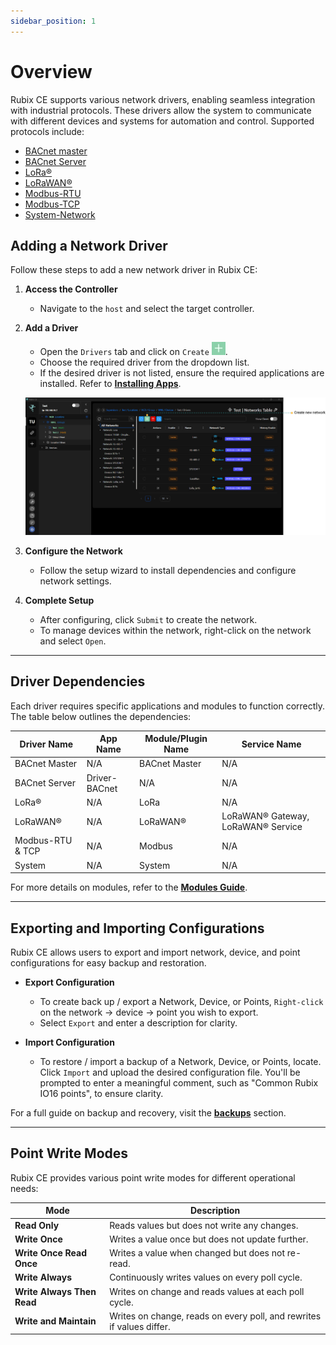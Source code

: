 ```yaml
---
sidebar_position: 1
---
```


# Overview

Rubix CE supports various network drivers, enabling seamless integration with industrial protocols. These drivers allow the system to communicate with different devices and systems for automation and control. Supported protocols include:

- [BACnet master](bacnet/bacnet-master/bacnet-master.md)
- [BACnet Server](bacnet/bacnet-server/bacnet-server.md)
- [LoRa®](lora/lora-raw/lora.md)
- [LoRaWAN®](lora/lorawan/lorawan.md)
- [Modbus-RTU](modbus/modbus-rtu/modbus.md)
- [Modbus-TCP](modbus/modbus-tcp/modbus.md)
- [System-Network](system/overview.md)


## Adding a Network Driver  

Follow these steps to add a new network driver in Rubix CE:

1. **Access the Controller**  
   - Navigate to the `host` and select the target controller.  

2. **Add a Driver**  
   - Open the `Drivers` tab and click on  `Create` ![add icon](../img/apps/add-button.png).  
   - Choose the required driver from the dropdown list.  
   - If the desired driver is not listed, ensure the required applications are installed. Refer to **[Installing Apps](../setup/apps.md)**.  

   ![max800px](./img/driver-page.png)

3. **Configure the Network**  
   - Follow the setup wizard to install dependencies and configure network settings.  

4. **Complete Setup**  
   - After configuring, click `Submit` to create the network.  
   - To manage devices within the network, right-click on the network and select `Open`.  

---

## Driver Dependencies  

Each driver requires specific applications and modules to function correctly. The table below outlines the dependencies:  

| **Driver Name**    | **App Name**   | **Module/Plugin Name** | **Service Name**              |
|--------------------|---------------|------------------------|------------------------------|
| BACnet Master     | N/A           | BACnet Master         | N/A                          |
| BACnet Server     | Driver-BACnet | N/A                    | N/A                          |
| LoRa®             | N/A           | LoRa                   | N/A                          |
| LoRaWAN®         | N/A           | LoRaWAN®               | LoRaWAN® Gateway, LoRaWAN® Service |
| Modbus-RTU & TCP  | N/A           | Modbus                 | N/A                          |
| System            | N/A           | System                 | N/A                          |

For more details on modules, refer to the **[Modules Guide](../setup/Modules.md)**.  

---

## Exporting and Importing Configurations  

Rubix CE allows users to export and import network, device, and point configurations for easy backup and restoration.  

- **Export Configuration**  
    
  - To create back up /  export a Network, Device, or Points,
   `Right-click` on the network -> device -> point you wish to export.  
  - Select `Export` and enter a description for clarity.  

- **Import Configuration**  
  - To restore / import a backup of a Network, Device, or Points, locate. Click `Import` and upload the desired configuration file.
  You'll be prompted to enter a meaningful comment, such as "Common Rubix IO16 points", to ensure clarity.  

For a full guide on backup and recovery, visit the **[backups](../setup/snapshots.md)** section.  

---

## Point Write Modes  

Rubix CE provides various point write modes for different operational needs:  

| **Mode**                     | **Description**                                            |
|-----------------------------|----------------------------------------------------------|
| **Read Only**                | Reads values but does not write any changes.             |
| **Write Once**               | Writes a value once but does not update further.         |
| **Write Once Read Once**     | Writes a value when changed but does not re-read.       |
| **Write Always**             | Continuously writes values on every poll cycle.         |
| **Write Always Then Read**   | Writes on change and reads values at each poll cycle.   |
| **Write and Maintain**       | Writes on change, reads on every poll, and rewrites if values differ. |

